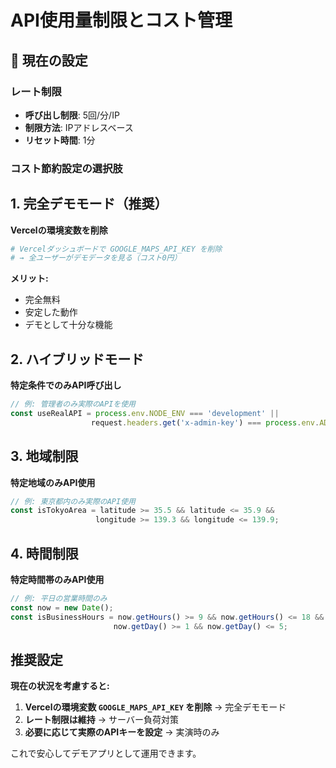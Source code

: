 # API使用量制限とコスト管理

## 🚨 現在の設定

### レート制限
- **呼び出し制限**: 5回/分/IP
- **制限方法**: IPアドレスベース
- **リセット時間**: 1分

### コスト節約設定の選択肢

## 1. 完全デモモード（推奨）

**Vercelの環境変数を削除**
```bash
# Vercelダッシュボードで GOOGLE_MAPS_API_KEY を削除
# → 全ユーザーがデモデータを見る（コスト0円）
```

**メリット:**
- 完全無料
- 安定した動作
- デモとして十分な機能

## 2. ハイブリッドモード

**特定条件でのみAPI呼び出し**
```typescript
// 例: 管理者のみ実際のAPIを使用
const useRealAPI = process.env.NODE_ENV === 'development' || 
                  request.headers.get('x-admin-key') === process.env.ADMIN_KEY;
```

## 3. 地域制限

**特定地域のみAPI使用**
```typescript
// 例: 東京都内のみ実際のAPI使用
const isTokyoArea = latitude >= 35.5 && latitude <= 35.9 && 
                   longitude >= 139.3 && longitude <= 139.9;
```

## 4. 時間制限

**特定時間帯のみAPI使用**
```typescript
// 例: 平日の営業時間のみ
const now = new Date();
const isBusinessHours = now.getHours() >= 9 && now.getHours() <= 18 && 
                       now.getDay() >= 1 && now.getDay() <= 5;
```

## 推奨設定

**現在の状況を考慮すると:**

1. **Vercelの環境変数 `GOOGLE_MAPS_API_KEY` を削除** → 完全デモモード
2. **レート制限は維持** → サーバー負荷対策
3. **必要に応じて実際のAPIキーを設定** → 実演時のみ

これで安心してデモアプリとして運用できます。